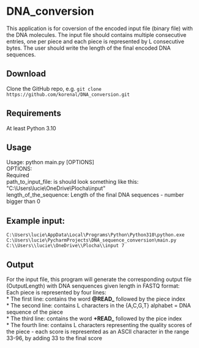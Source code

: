 # DNA_conversion
This application is for coversion of the encoded input file (binary file) with the DNA molecules. The input file should contains multiple consecutive entries, one per piece and each piece is represented by L consecutive bytes. The user should write the length of the final encoded DNA sequences.

## Download
Clone the GitHub repo, e.g. `git clone https://github.com/korenal/DNA_conversion.git`

## Requirements
At least Python 3.10

## Usage
Usage: python main.py [OPTIONS]<br>
OPTIONS:<br>
	Required<br>
	path_to_input_file: is should look something like this: "C:\\Users\\lucie\\OneDrive\\Plocha\\input"<br>
 	length_of_the_sequence: Length of the final DNA sequences - number bigger than 0

## Example input: 
  `C:\Users\lucie\AppData\Local\Programs\Python\Python310\python.exe C:\Users\lucie\PycharmProjects\DNA_sequence_conversion\main.py C:\\Users\\lucie\\OneDrive\\Plocha\\input 7`

## Output
For the input file, this program will generate the corresponding output file (OutputLength) with DNA senquences given length in FASTQ format:<br>
Each piece is represented by four lines:<br>
	* The first line: contains the word **@READ_** followed by the piece index<br>
 	* The second line: contains L characters in the {A,C,G,T} alphabet = DNA sequence of the piece<br>
  	* The third line: contains the word **+READ_** followed by the pice index<br>
   	* The fourth line: contains L characters representing the quality scores of the piece - each score is represented as an ASCII character in the range 33-96, by adding 33 to the final score




